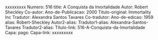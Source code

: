 xxxxxxxxx
Numero: 516
title: A Conquista da Imortalidade
Autor: Robert Sheckley
Co-autor: 
Ano-de-Publicacao: 2000
Titulo-original: Immortality Inc
Tradutor: Alexandra Santos Tavares
Co-tradutor: 
Ano-de-edicao: 1959
alias: Robert-Sheckley
Autor2-alias: 
Tradutor1-alias: Alexandra-Santos-Tavares
Tradutor2-alias: 
Titulo-link: 516-A-Conquista-da-Imortalidade
Capa: 
pags: 
Capa-link: 
xxxxxxxxx